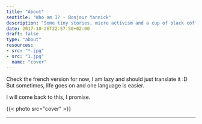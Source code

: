 ```yaml
---
title: "About"
seotitle: "Who am I? - Bonjour Yannick"
description: "Some tiny stories, micro activism and a cup of black coffee"
date: 2017-10-26T22:57:50+02:00
draft: false
type: "about"
resources:
- src: "*.jpg"
- src: "1.jpg"
  name: "cover"
---
```


Check the french version for now, I am lazy and should just translate it :D
But sometimes, life goes on and one language is easier.

I will come back to this, I promise.


{{< photo src="cover" >}}

<hr/>
